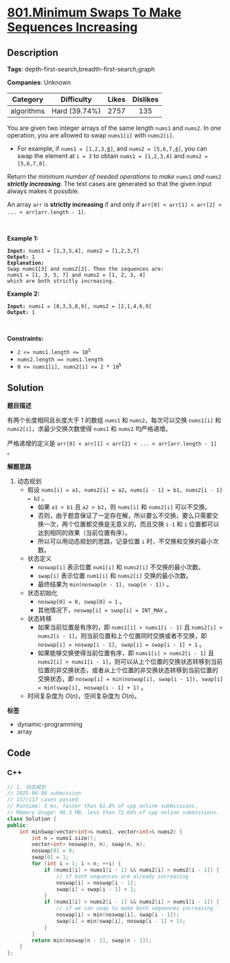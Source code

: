 # [801.Minimum Swaps To Make Sequences Increasing](https://leetcode.com/problems/minimum-swaps-to-make-sequences-increasing/description/)

## Description

**Tags**: depth-first-search,breadth-first-search,graph

**Companies**: Unknown

|  Category  |  Difficulty   | Likes | Dislikes |
| :--------: | :-----------: | :---: | :------: |
| algorithms | Hard (39.74%) | 2757  |   135    |

<p>You are given two integer arrays of the same length <code>nums1</code> and <code>nums2</code>. In one operation, you are allowed to swap <code>nums1[i]</code> with <code>nums2[i]</code>.</p>
<ul>
  <li>For example, if <code>nums1 = [1,2,3,<u>8</u>]</code>, and <code>nums2 = [5,6,7,<u>4</u>]</code>, you can swap the element at <code>i = 3</code> to obtain <code>nums1 = [1,2,3,4]</code> and <code>nums2 = [5,6,7,8]</code>.</li>
</ul>
<p>Return <em>the minimum number of needed operations to make </em><code>nums1</code><em> and </em><code>nums2</code><em> <strong>strictly increasing</strong></em>. The test cases are generated so that the given input always makes it possible.</p>
<p>An array <code>arr</code> is <strong>strictly increasing</strong> if and only if <code>arr[0] &lt; arr[1] &lt; arr[2] &lt; ... &lt; arr[arr.length - 1]</code>.</p>
<p>&nbsp;</p>
<p><strong class="example">Example 1:</strong></p>
<pre><code><strong>Input:</strong> nums1 = [1,3,5,4], nums2 = [1,2,3,7]
<strong>Output:</strong> 1
<strong>Explanation:</strong>
Swap nums1[3] and nums2[3]. Then the sequences are:
nums1 = [1, 3, 5, 7] and nums2 = [1, 2, 3, 4]
which are both strictly increasing.</code></pre>
<p><strong class="example">Example 2:</strong></p>
<pre><code><strong>Input:</strong> nums1 = [0,3,5,8,9], nums2 = [2,1,4,6,9]
<strong>Output:</strong> 1</code></pre>
<p>&nbsp;</p>
<p><strong>Constraints:</strong></p>
<ul>
  <li><code>2 &lt;= nums1.length &lt;= 10<sup>5</sup></code></li>
  <li><code>nums2.length == nums1.length</code></li>
  <li><code>0 &lt;= nums1[i], nums2[i] &lt;= 2 * 10<sup>5</sup></code></li>
</ul>

## Solution

**题目描述**

有两个长度相同且长度大于 1 的数组 `nums1` 和 `nums2`，每次可以交换 `nums1[i]` 和 `nums2[i]`，求最少交换次数使得 `nums1` 和 `nums2` 均严格递增。

严格递增的定义是 `arr[0] < arr[1] < arr[2] < ... < arr[arr.length - 1]` 。

**解题思路**

1. 动态规划
   - 假设 `nums[i] = a1, nums2[i] = a2`，`nums[i - 1] = b1, nums2[i - 1] = b2` 。
     - 如果 `a1 > b1` 且 `a2 > b2`，则 `nums[i]` 和 `nums2[i]` 可以不交换。
     - 否则，由于题意保证了一定存在解，所以要么不交换，要么只需要交换一次，两个位置都交换是无意义的，而且交换 `i-1` 和 `i` 位置都可以达到相同的效果（当前位置有序）。
     - 所以可以用动态规划的思路，记录位置 `i` 时，不交换和交换的最小次数。
   - 状态定义
     - `noswap[i]` 表示位置 `num1[i]` 和 `nums2[i]` 不交换的最小次数。
     - `swap[i]` 表示位置 `num1[i]` 和 `nums2[i]` 交换的最小次数。
     - 最终结果为 `min(noswap[n - 1], swap[n - 1])` 。
   - 状态初始化
     - `noswap[0] = 0, swap[0] = 1` 。
     - 其他情况下，`noswap[i] = swap[i] = INT_MAX` 。
   - 状态转移
     - 如果当前位置是有序的，即 `nums1[i] > nums1[i - 1]` 且 `nums2[i] > nums2[i - 1]`，则当前位置和上个位置同时交换或者不交换，即 `noswap[i] = noswap[i - 1], swap[i] = swap[i - 1] + 1` 。
     - 如果能够交换使得当前位置有序，即 `nums1[i] > nums2[i - 1]` 且 `nums2[i] > nums1[i - 1]`，则可以从上个位置的交换状态转移到当前位置的非交换状态，或者从上个位置的非交换状态转移到当前位置的交换状态，即 `noswap[i] = min(noswap[i], swap[i - 1]), swap[i] = min(swap[i], noswap[i - 1] + 1)` 。
   - 时间复杂度为 $O(n)$，空间复杂度为 $O(n)$。

**标签**

- dynamic-programming
- array

<!-- code start -->
## Code

### C++

```cpp
// 1. 动态规划
// 2025-06-06 submission
// 117/117 cases passed
// Runtime: 3 ms, faster than 91.8% of cpp online submissions.
// Memory Usage: 98.3 MB, less than 72.64% of cpp online submissions.
class Solution {
public:
    int minSwap(vector<int>& nums1, vector<int>& nums2) {
        int n = nums1.size();
        vector<int> noswap(n, n), swap(n, n);
        noswap[0] = 0;
        swap[0] = 1;
        for (int i = 1; i < n; ++i) {
            if (nums1[i] > nums1[i - 1] && nums2[i] > nums2[i - 1]) {
                // if both sequences are already increasing
                noswap[i] = noswap[i - 1];
                swap[i] = swap[i - 1] + 1;
            }
            if (nums1[i] > nums2[i - 1] && nums2[i] > nums1[i - 1]) {
                // if we can swap to make both sequences increasing
                noswap[i] = min(noswap[i], swap[i - 1]);
                swap[i] = min(swap[i], noswap[i - 1] + 1);
            }
        }
        return min(noswap[n - 1], swap[n - 1]);
    }
};
```

<!-- code end -->
